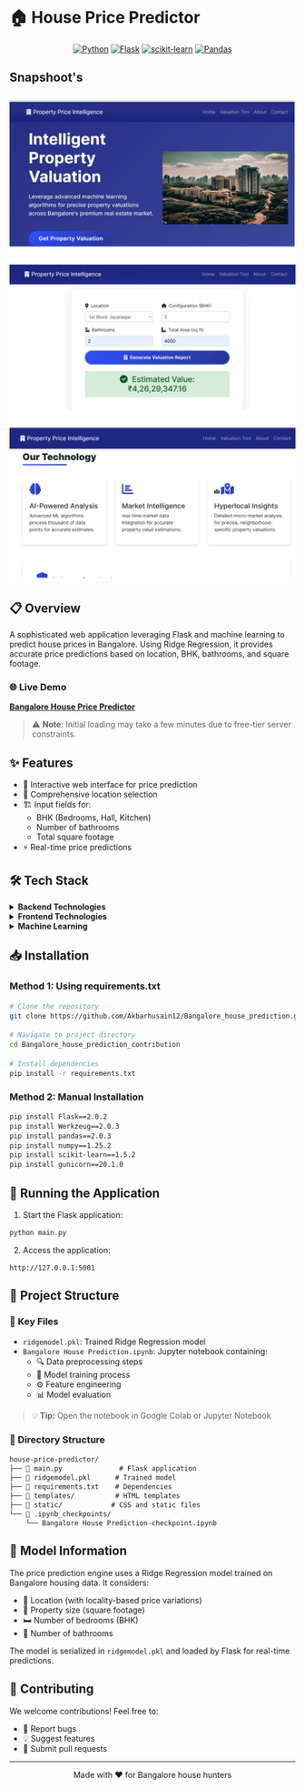 # 🏠 House Price Predictor

<div align="center">

[![Python](https://img.shields.io/badge/Python-3776AB?style=for-the-badge&logo=python&logoColor=white)](https://www.python.org/)
[![Flask](https://img.shields.io/badge/Flask-000000?style=for-the-badge&logo=flask&logoColor=white)](https://flask.palletsprojects.com/)
[![scikit-learn](https://img.shields.io/badge/scikit--learn-F7931E?style=for-the-badge&logo=scikit-learn&logoColor=white)](https://scikit-learn.org/)
[![Pandas](https://img.shields.io/badge/Pandas-150458?style=for-the-badge&logo=pandas&logoColor=white)](https://pandas.pydata.org/)

</div>

## Snapshoot's

<div>

   <img src="images/three.png" alt="Image Three"/>
  <img src="images/two.jpg" alt="Image Two"/>
   <img src="images/one.png" alt="Image One"/>
  
</div>

## 📋 Overview

A sophisticated web application leveraging Flask and machine learning to predict house prices in Bangalore. Using Ridge Regression, it provides accurate price predictions based on location, BHK, bathrooms, and square footage.

### 🌐 Live Demo

[**Bangalore House Price Predictor**](https://bangalore-house-prediction-contribution.onrender.com/)

> ⚠️ **Note:** Initial loading may take a few minutes due to free-tier server constraints.

## ✨ Features

- 🎯 Interactive web interface for price prediction
- 📍 Comprehensive location selection
- 🏗️ Input fields for:
  - BHK (Bedrooms, Hall, Kitchen)
  - Number of bathrooms
  - Total square footage
- ⚡ Real-time price predictions

## 🛠️ Tech Stack

<details>
<summary><b>Backend Technologies</b></summary>

- 🐍 Flask (Python web framework)
- 🤖 Scikit-learn (Machine learning)
- 🐼 Pandas (Data manipulation)
- 📊 NumPy (Numerical computations)
</details>

<details>
<summary><b>Frontend Technologies</b></summary>

- 📄 HTML
- 🎨 CSS
- 🎭 Jinja2 (Template engine)
</details>

<details>
<summary><b>Machine Learning</b></summary>

- 📈 Ridge Regression model
- ⚙️ Feature engineering
- 🔄 Data preprocessing
</details>

## 📥 Installation

### Method 1: Using requirements.txt

```bash
# Clone the repository
git clone https://github.com/Akbarhusain12/Bangalore_house_prediction.git

# Navigate to project directory
cd Bangalore_house_prediction_contribution

# Install dependencies
pip install -r requirements.txt
```

### Method 2: Manual Installation

```bash
pip install Flask==2.0.2
pip install Werkzeug==2.0.3
pip install pandas==2.0.3
pip install numpy==1.25.2
pip install scikit-learn==1.5.2
pip install gunicorn==20.1.0
```

## 🚀 Running the Application

1. Start the Flask application:

```bash
python main.py
```

2. Access the application:

```
http://127.0.0.1:5001
```

## 📁 Project Structure

### 📌 Key Files

- `ridgemodel.pkl`: Trained Ridge Regression model
- `Bangalore House Prediction.ipynb`: Jupyter notebook containing:
  - 🔍 Data preprocessing steps
  - 🎯 Model training process
  - ⚙️ Feature engineering
  - 📊 Model evaluation

> 💡 **Tip:** Open the notebook in Google Colab or Jupyter Notebook

### 📂 Directory Structure

```
house-price-predictor/
├── 🐍 main.py              # Flask application
├── 🤖 ridgemodel.pkl      # Trained model
├── 📝 requirements.txt    # Dependencies
├── 📁 templates/          # HTML templates
├── 🎨 static/            # CSS and static files
└── 📓 .ipynb_checkpoints/
    └── Bangalore House Prediction-checkpoint.ipynb
```

## 🧮 Model Information

The price prediction engine uses a Ridge Regression model trained on Bangalore housing data. It considers:

- 📍 Location (with locality-based price variations)
- 📐 Property size (square footage)
- 🛏️ Number of bedrooms (BHK)
- 🚿 Number of bathrooms

The model is serialized in `ridgemodel.pkl` and loaded by Flask for real-time predictions.

## 🤝 Contributing

We welcome contributions! Feel free to:

- 🐛 Report bugs
- 💡 Suggest features
- 🔀 Submit pull requests

---

<div align="center">
Made with ❤️ for Bangalore house hunters
</div>
